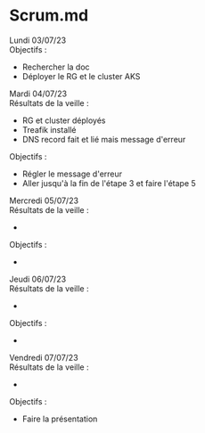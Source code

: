 # Scrum.md 

Lundi 03/07/23  
Objectifs :

* Rechercher la doc
* Déployer le RG et le cluster AKS

Mardi 04/07/23  
Résultats de la veille :

* RG et cluster déployés
* Treafik installé
* DNS record fait et lié mais message d'erreur

Objectifs :

* Régler le message d'erreur
* Aller jusqu'à la fin de l'étape 3 et faire l'étape 5

Mercredi 05/07/23  
Résultats de la veille :

* 

Objectifs :

* 

Jeudi 06/07/23  
Résultats de la veille :

* 

Objectifs :

* 

Vendredi 07/07/23  
Résultats de la veille :

* 

Objectifs :

* Faire la présentation

